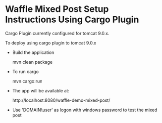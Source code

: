 Waffle Mixed Post Setup Instructions Using Cargo Plugin
=======================================================

Cargo Plugin currently configured for tomcat 9.0.x.

To deploy using cargo plugin to tomcat 9.0.x

- Build the application

    mvn clean package

- To run cargo

    mvn cargo:run

- The app will be available at:

    http://localhost:8080/waffle-demo-mixed-post/

- Use 'DOMAIN\\user' as logon with windows password to test the mixed post
